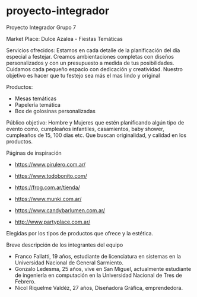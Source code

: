 # proyecto-integrador
Proyecto Integrador Grupo 7


 Market Place: Dulce Azalea - Fiestas Temáticas 

Servicios ofrecidos:
Estamos en cada detalle de la planificación del día especial a festejar.
Creamos ambientaciones completas con diseños personalizados y con un presupuesto a medida de tus posibilidades. 
Cuidamos cada pequeño espacio con dedicación y creatividad.
Nuestro objetivo es hacer que tu festejo sea más el mas lindo y original


Productos: 
- Mesas temáticas
- Papelería temática 
- Box de golosinas personalizadas 

Público objetivo: 
Hombre y Mujeres que estén planificando algún tipo de evento como, cumpleaños infantiles, casamientos, baby shower, cumpleaños de 15, 100 días etc.
Que buscan originalidad, y calidad en los productos.

 

Páginas de inspiración 

- https://www.pirulero.com.ar/

- https://www.todobonito.com/

- https://frog.com.ar/tienda/

- https://www.munki.com.ar/

- https://www.candybarlumen.com.ar/

- http://www.partyplace.com.ar/

Elegidas por los tipos de productos que ofrece y la estética.



Breve descripción de los integrantes del equipo

- Franco Fallatti, 19 años, estudiante de licenciatura en sistemas en la Universidad Nacional de General Sarmiento.
- Gonzalo Ledesma, 25 años, vive en San Miguel, actualmente estudiante de ingeniería en computación en la Universidad Nacional de Tres de Febrero.
- Nicol Riquelme Valdéz, 27 años, Diseñadora Gráfica, emprendedora.

